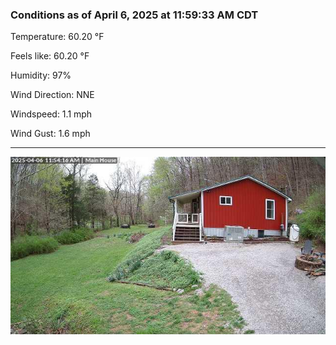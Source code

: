 ### Conditions as of April 6, 2025 at 11:59:33 AM CDT 

Temperature: 60.20 &deg;F

Feels like: 60.20 &deg;F

Humidity: 97%

Wind Direction: NNE

Windspeed: 1.1 mph

Wind Gust: 1.6 mph

---

<img src="./images/latest.jpeg"/>

